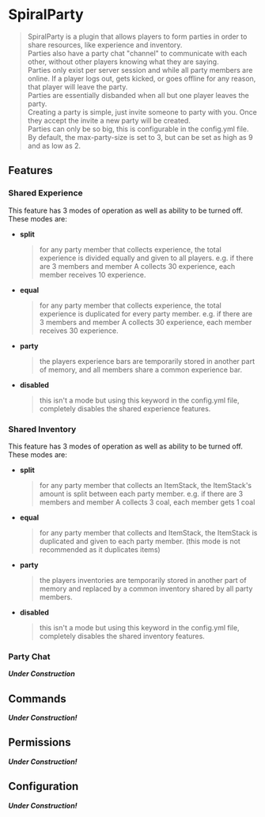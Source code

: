 # SpiralParty
> SpiralParty is a plugin that allows players to form parties in order to share resources, like experience and inventory.  
> Parties also have a party chat "channel" to communicate with each other, without other players knowing what they are saying.  
> Parties only exist per server session and while all party members are online. If a player logs out, gets kicked, or goes offline for any reason, that player will leave the party.  
> Parties are essentially disbanded when all but one player leaves the party.  
> Creating a party is simple, just invite someone to party with you. Once they accept the invite a new party will be created.  
> Parties can only be so big, this is configurable in the config.yml file. By default, the max-party-size is set to 3, but can be set as high as 9 and as low as 2.  

## Features
### Shared Experience
This feature has 3 modes of operation as well as ability to be turned off. These modes are:
- **split**
  > for any party member that collects experience, the total experience is divided equally and given to all players. e.g. if there are 3 members and member A collects 30 experience, each member receives 10 experience.
- **equal**
  > for any party member that collects experience, the total experience is duplicated for every party member. e.g. if there are 3 members and member A collects 30 experience, each member receives 30 experience.
- **party**
  > the players experience bars are temporarily stored in another part of memory, and all members share a common experience bar.
- **disabled**
  > this isn't a mode but using this keyword in the config.yml file, completely disables the shared experience features.

### Shared Inventory
This feature has 3 modes of operation as well as ability to be turned off. These modes are:
- **split**
  > for any party member that collects an ItemStack, the ItemStack's amount is split between each party member. e.g. if there are 3 members and member A collects 3 coal, each member gets 1 coal
- **equal**
  > for any party member that collects and ItemStack, the ItemStack is duplicated and given to each party member. (this mode is not recommended as it duplicates items)
- **party**
  > the players inventories are temporarily stored in another part of memory and replaced by a common inventory shared by all party members.
- **disabled**
  > this isn't a mode but using this keyword in the config.yml file, completely disables the shared inventory features.

### Party Chat
***Under Construction***

## Commands
***Under Construction!***

## Permissions
***Under Construction!***

## Configuration
***Under Construction!***

